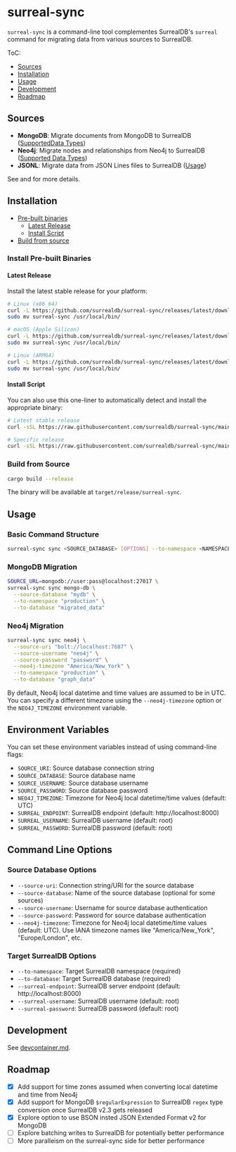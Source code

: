 # surreal-sync

`surreal-sync` is a command-line tool complementes SurrealDB's `surreal` command for migrating data from various sources to SurrealDB.

ToC:

- [Sources](#sources)
- [Installation](#installation)
- [Usage](#usage)
- [Development](#development)
- [Roadmap](#roadmap)

## Sources

- **MongoDB**: Migrate documents from MongoDB to SurrealDB ([SupportedData Types](/docs/mongodb-data-types.md))
- **Neo4j**: Migrate nodes and relationships from Neo4j to SurrealDB ([Supported Data Types](/docs/neo4j-data-types.md))
- **JSONL**: Migrate data from JSON Lines files to SurrealDB ([Usage](/docs/jsonl.md))

See  and  for more details.

## Installation

- [Pre-built binaries](#install-pre-built-binaries)
  - [Latest Release](#latest-release)
  - [Install Script](#install-script)
- [Build from source](#build-from-source)

### Install Pre-built Binaries

#### Latest Release

Install the latest stable release for your platform:

```bash
# Linux (x86_64)
curl -L https://github.com/surrealdb/surreal-sync/releases/latest/download/surreal-sync-x86_64-unknown-linux-gnu.tar.gz | tar xz
sudo mv surreal-sync /usr/local/bin/

# macOS (Apple Silicon)
curl -L https://github.com/surrealdb/surreal-sync/releases/latest/download/surreal-sync-aarch64-apple-darwin.tar.gz | tar xz
sudo mv surreal-sync /usr/local/bin/

# Linux (ARM64)
curl -L https://github.com/surrealdb/surreal-sync/releases/latest/download/surreal-sync-aarch64-unknown-linux-gnu.tar.gz | tar xz
sudo mv surreal-sync /usr/local/bin/
```

#### Install Script

You can also use this one-liner to automatically detect and install the appropriate binary:

```bash
# Latest stable release
curl -sSL https://raw.githubusercontent.com/surrealdb/surreal-sync/main/scripts/install.sh | bash

# Specific release
curl -sSL https://raw.githubusercontent.com/surrealdb/surreal-sync/main/scripts/install.sh | bash -s -- --version v0.1.0
```

### Build from Source

```bash
cargo build --release
```

The binary will be available at `target/release/surreal-sync`.

## Usage

### Basic Command Structure

```bash
surreal-sync sync <SOURCE_DATABASE> [OPTIONS] --to-namespace <NAMESPACE> --to-database <DATABASE>
```

### MongoDB Migration

```bash
SOURCE_URL=mongodb://user:pass@localhost:27017 \
surreal-sync sync mongo-db \
  --source-database "mydb" \
  --to-namespace "production" \
  --to-database "migrated_data"
```

### Neo4j Migration

```bash
surreal-sync sync neo4j \
  --source-uri "bolt://localhost:7687" \
  --source-username "neo4j" \
  --source-password "password" \
  --neo4j-timezone "America/New_York" \
  --to-namespace "production" \
  --to-database "graph_data"
```

By default, Neo4j local datetime and time values are assumed to be in UTC. You can specify a different timezone using the `--neo4j-timezone` option or the `NEO4J_TIMEZONE` environment variable.

## Environment Variables

You can set these environment variables instead of using command-line flags:

- `SOURCE_URI`: Source database connection string
- `SOURCE_DATABASE`: Source database name
- `SOURCE_USERNAME`: Source database username
- `SOURCE_PASSWORD`: Source database password
- `NEO4J_TIMEZONE`: Timezone for Neo4j local datetime/time values (default: UTC)
- `SURREAL_ENDPOINT`: SurrealDB endpoint (default: http://localhost:8000)
- `SURREAL_USERNAME`: SurrealDB username (default: root)
- `SURREAL_PASSWORD`: SurrealDB password (default: root)

## Command Line Options

### Source Database Options

- `--source-uri`: Connection string/URI for the source database
- `--source-database`: Name of the source database (optional for some sources)
- `--source-username`: Username for source database authentication
- `--source-password`: Password for source database authentication
- `--neo4j-timezone`: Timezone for Neo4j local datetime/time values (default: UTC). Use IANA timezone names like "America/New_York", "Europe/London", etc.

### Target SurrealDB Options

- `--to-namespace`: Target SurrealDB namespace (required)
- `--to-database`: Target SurrealDB database (required)
- `--surreal-endpoint`: SurrealDB server endpoint (default: http://localhost:8000)
- `--surreal-username`: SurrealDB username (default: root)
- `--surreal-password`: SurrealDB password (default: root)

## Development

See [devcontainer.md](docs/devcontainer.md).

## Roadmap

- [x] Add support for time zones assumed when converting local datetime and time from Neo4j
- [x] Add support for MongoDB `$regularExpression` to SurrealDB `regex` type conversion once SurrealDB v2.3 gets released
- [x] Explore option to use BSON insted JSON Extended Format v2 for MongoDB
- [ ] Explore batching writes to SurrealDB for potentially better performance
- [ ] More paralleism on the surreal-sync side for better performance
